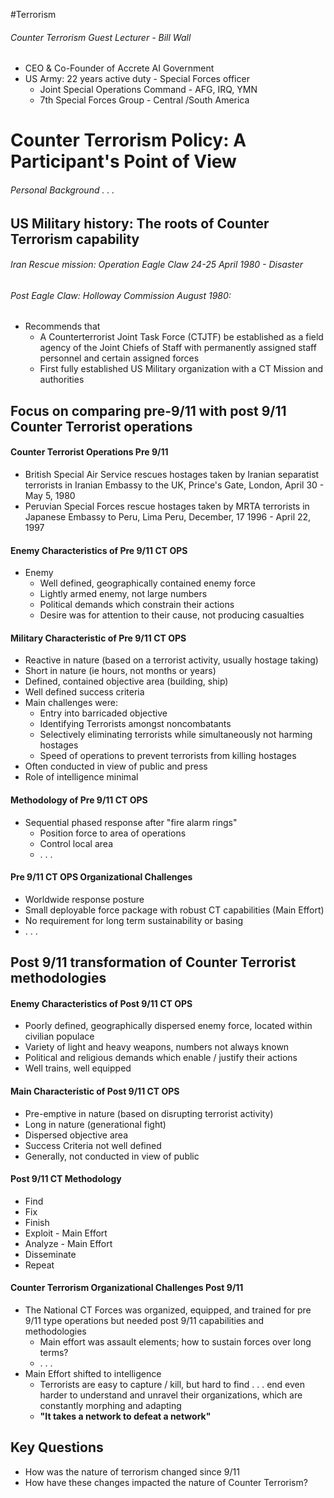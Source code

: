 #Terrorism
###### Counter Terrorism Guest Lecturer - Bill Wall
- CEO & Co-Founder of Accrete AI Government
- US Army: 22 years active duty - Special Forces officer
	- Joint Special Operations Command  - AFG, IRQ, YMN
	- 7th Special Forces Group - Central /South America

# Counter Terrorism Policy: A Participant's Point of View
###### Personal Background . . .

## US Military history: The roots of Counter Terrorism capability 
###### Iran Rescue mission: Operation Eagle Claw 24-25 April 1980 - Disaster
###### Post Eagle Claw: Holloway Commission August 1980:
- Recommends that
	- A Counterterrorist Joint Task Force (CTJTF) be established as a field agency of the Joint Chiefs of Staff with permanently assigned staff personnel and certain assigned forces
	- First fully established US Military organization with a CT Mission and authorities

## Focus on comparing pre-9/11 with post 9/11 Counter Terrorist operations
#### Counter Terrorist Operations Pre 9/11
- British Special Air Service rescues hostages taken by Iranian separatist terrorists in Iranian Embassy to the UK, Prince's Gate, London, April 30 - May 5, 1980
- Peruvian Special Forces rescue hostages taken by MRTA terrorists in Japanese Embassy to Peru, Lima Peru, December, 17 1996 - April 22, 1997

#### Enemy Characteristics of Pre 9/11 CT OPS
- Enemy
	- Well defined, geographically contained enemy force
	- Lightly armed enemy, not large numbers
	- Political demands which constrain their actions
	- Desire was for attention to their cause, not producing casualties 

#### Military Characteristic of Pre 9/11 CT OPS
- Reactive in nature (based on a terrorist activity, usually hostage taking)
- Short in nature (ie hours, not months or years)
- Defined, contained objective area (building, ship)
- Well defined success criteria
- Main challenges were:
	- Entry into barricaded objective
	- Identifying Terrorists amongst noncombatants
	- Selectively eliminating terrorists while simultaneously not harming hostages 
	- Speed of operations to prevent terrorists from killing hostages
- Often conducted in view of public and press
- Role of intelligence minimal

#### Methodology of Pre 9/11 CT OPS
- Sequential phased response after "fire alarm rings"
	- Position force to area of operations
	- Control local area
	- . . . 

#### Pre 9/11 CT OPS Organizational Challenges
- Worldwide response posture
- Small deployable force package with robust CT capabilities (Main Effort)
- No requirement for long term sustainability or basing
- . . . 

## Post 9/11 transformation of Counter Terrorist methodologies
#### Enemy Characteristics of Post 9/11 CT OPS
- Poorly defined, geographically dispersed enemy force, located within civilian populace
- Variety of light and heavy weapons, numbers not always known
- Political and religious demands which enable / justify their actions
- Well trains, well equipped

#### Main Characteristic of Post 9/11 CT OPS
- Pre-emptive in nature (based on disrupting terrorist activity)
- Long in nature (generational fight)
- Dispersed objective area
- Success Criteria not well defined
- Generally, not conducted in view of public 

#### Post 9/11 CT Methodology
- Find
- Fix
- Finish
- Exploit - Main Effort
- Analyze - Main Effort
- Disseminate
- Repeat

#### Counter Terrorism Organizational Challenges Post 9/11
- The National CT Forces was organized, equipped, and trained for pre 9/11 type operations but needed post 9/11 capabilities and methodologies
	- Main effort was assault elements; how to sustain forces over long terms?
	- . . . 
- Main Effort shifted to intelligence
	- Terrorists are easy to capture / kill, but hard to find . . . end even harder to understand and unravel their organizations, which are constantly morphing and adapting
	- **"It takes a network to defeat a network"**

## Key Questions
- How was the nature of terrorism changed since 9/11
- How have these changes impacted the nature of Counter Terrorism?